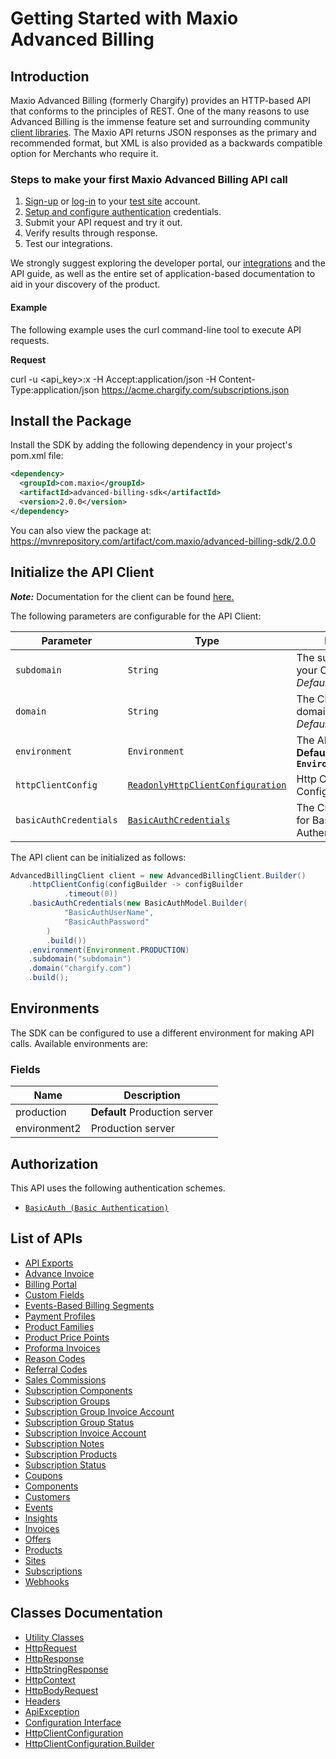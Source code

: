 
# Getting Started with Maxio Advanced Billing

## Introduction

Maxio Advanced Billing (formerly Chargify) provides an HTTP-based API that conforms to the principles of REST.
One of the many reasons to use Advanced Billing is the immense feature set and surrounding community [client libraries](page:development-tools/client-libraries).
The Maxio API returns JSON responses as the primary and recommended format, but XML is also provided as a backwards compatible option for Merchants who require it.

### Steps to make your first Maxio Advanced Billing API call

1. [Sign-up](https://app.chargify.com/signup/maxio-billing-sandbox) or [log-in](https://app.chargify.com/login.html) to your [test site](https://maxio-chargify.zendesk.com/hc/en-us/articles/5405553861773-Testing-Intro) account.
2. [Setup and configure authentication](https://maxio-chargify.zendesk.com/hc/en-us/articles/5405281550477-API-Keys#api) credentials.
3. Submit your API request and try it out.
4. Verify results through response.
5. Test our integrations.

We strongly suggest exploring the developer portal, our [integrations](https://www.maxio.com/integrations) and the API guide, as well as the entire set of application-based documentation to aid in your discovery of the product.

#### Example

The following example uses the curl command-line tool to execute API requests.

**Request**

curl -u <api_key>:x -H Accept:application/json -H Content-Type:application/json https://acme.chargify.com/subscriptions.json

## Install the Package

Install the SDK by adding the following dependency in your project's pom.xml file:

```xml
<dependency>
  <groupId>com.maxio</groupId>
  <artifactId>advanced-billing-sdk</artifactId>
  <version>2.0.0</version>
</dependency>
```

You can also view the package at:
https://mvnrepository.com/artifact/com.maxio/advanced-billing-sdk/2.0.0

## Initialize the API Client

**_Note:_** Documentation for the client can be found [here.](https://www.github.com/maxio-com/ab-java-sdk/tree/2.0.0/doc/client.md)

The following parameters are configurable for the API Client:

| Parameter | Type | Description |
|  --- | --- | --- |
| `subdomain` | `String` | The subdomain for your Chargify site.<br>*Default*: `"subdomain"` |
| `domain` | `String` | The Chargify server domain.<br>*Default*: `"chargify.com"` |
| `environment` | `Environment` | The API environment. <br> **Default: `Environment.PRODUCTION`** |
| `httpClientConfig` | [`ReadonlyHttpClientConfiguration`](https://www.github.com/maxio-com/ab-java-sdk/tree/2.0.0/doc/http-client-configuration.md) | Http Client Configuration instance. |
| `basicAuthCredentials` | [`BasicAuthCredentials`](https://www.github.com/maxio-com/ab-java-sdk/tree/2.0.0/doc/$a/https://www.github.com/maxio-com/ab-java-sdk/tree/2.0.0/basic-authentication.md) | The Credentials Setter for Basic Authentication |

The API client can be initialized as follows:

```java
AdvancedBillingClient client = new AdvancedBillingClient.Builder()
    .httpClientConfig(configBuilder -> configBuilder
            .timeout(0))
    .basicAuthCredentials(new BasicAuthModel.Builder(
            "BasicAuthUserName",
            "BasicAuthPassword"
        )
        .build())
    .environment(Environment.PRODUCTION)
    .subdomain("subdomain")
    .domain("chargify.com")
    .build();
```

## Environments

The SDK can be configured to use a different environment for making API calls. Available environments are:

### Fields

| Name | Description |
|  --- | --- |
| production | **Default** Production server |
| environment2 | Production server |

## Authorization

This API uses the following authentication schemes.

* [`BasicAuth (Basic Authentication)`](https://www.github.com/maxio-com/ab-java-sdk/tree/2.0.0/doc/$a/https://www.github.com/maxio-com/ab-java-sdk/tree/2.0.0/basic-authentication.md)

## List of APIs

* [API Exports](https://www.github.com/maxio-com/ab-java-sdk/tree/2.0.0/doc/controllers/api-exports.md)
* [Advance Invoice](https://www.github.com/maxio-com/ab-java-sdk/tree/2.0.0/doc/controllers/advance-invoice.md)
* [Billing Portal](https://www.github.com/maxio-com/ab-java-sdk/tree/2.0.0/doc/controllers/billing-portal.md)
* [Custom Fields](https://www.github.com/maxio-com/ab-java-sdk/tree/2.0.0/doc/controllers/custom-fields.md)
* [Events-Based Billing Segments](https://www.github.com/maxio-com/ab-java-sdk/tree/2.0.0/doc/controllers/events-based-billing-segments.md)
* [Payment Profiles](https://www.github.com/maxio-com/ab-java-sdk/tree/2.0.0/doc/controllers/payment-profiles.md)
* [Product Families](https://www.github.com/maxio-com/ab-java-sdk/tree/2.0.0/doc/controllers/product-families.md)
* [Product Price Points](https://www.github.com/maxio-com/ab-java-sdk/tree/2.0.0/doc/controllers/product-price-points.md)
* [Proforma Invoices](https://www.github.com/maxio-com/ab-java-sdk/tree/2.0.0/doc/controllers/proforma-invoices.md)
* [Reason Codes](https://www.github.com/maxio-com/ab-java-sdk/tree/2.0.0/doc/controllers/reason-codes.md)
* [Referral Codes](https://www.github.com/maxio-com/ab-java-sdk/tree/2.0.0/doc/controllers/referral-codes.md)
* [Sales Commissions](https://www.github.com/maxio-com/ab-java-sdk/tree/2.0.0/doc/controllers/sales-commissions.md)
* [Subscription Components](https://www.github.com/maxio-com/ab-java-sdk/tree/2.0.0/doc/controllers/subscription-components.md)
* [Subscription Groups](https://www.github.com/maxio-com/ab-java-sdk/tree/2.0.0/doc/controllers/subscription-groups.md)
* [Subscription Group Invoice Account](https://www.github.com/maxio-com/ab-java-sdk/tree/2.0.0/doc/controllers/subscription-group-invoice-account.md)
* [Subscription Group Status](https://www.github.com/maxio-com/ab-java-sdk/tree/2.0.0/doc/controllers/subscription-group-status.md)
* [Subscription Invoice Account](https://www.github.com/maxio-com/ab-java-sdk/tree/2.0.0/doc/controllers/subscription-invoice-account.md)
* [Subscription Notes](https://www.github.com/maxio-com/ab-java-sdk/tree/2.0.0/doc/controllers/subscription-notes.md)
* [Subscription Products](https://www.github.com/maxio-com/ab-java-sdk/tree/2.0.0/doc/controllers/subscription-products.md)
* [Subscription Status](https://www.github.com/maxio-com/ab-java-sdk/tree/2.0.0/doc/controllers/subscription-status.md)
* [Coupons](https://www.github.com/maxio-com/ab-java-sdk/tree/2.0.0/doc/controllers/coupons.md)
* [Components](https://www.github.com/maxio-com/ab-java-sdk/tree/2.0.0/doc/controllers/components.md)
* [Customers](https://www.github.com/maxio-com/ab-java-sdk/tree/2.0.0/doc/controllers/customers.md)
* [Events](https://www.github.com/maxio-com/ab-java-sdk/tree/2.0.0/doc/controllers/events.md)
* [Insights](https://www.github.com/maxio-com/ab-java-sdk/tree/2.0.0/doc/controllers/insights.md)
* [Invoices](https://www.github.com/maxio-com/ab-java-sdk/tree/2.0.0/doc/controllers/invoices.md)
* [Offers](https://www.github.com/maxio-com/ab-java-sdk/tree/2.0.0/doc/controllers/offers.md)
* [Products](https://www.github.com/maxio-com/ab-java-sdk/tree/2.0.0/doc/controllers/products.md)
* [Sites](https://www.github.com/maxio-com/ab-java-sdk/tree/2.0.0/doc/controllers/sites.md)
* [Subscriptions](https://www.github.com/maxio-com/ab-java-sdk/tree/2.0.0/doc/controllers/subscriptions.md)
* [Webhooks](https://www.github.com/maxio-com/ab-java-sdk/tree/2.0.0/doc/controllers/webhooks.md)

## Classes Documentation

* [Utility Classes](https://www.github.com/maxio-com/ab-java-sdk/tree/2.0.0/doc/utility-classes.md)
* [HttpRequest](https://www.github.com/maxio-com/ab-java-sdk/tree/2.0.0/doc/http-request.md)
* [HttpResponse](https://www.github.com/maxio-com/ab-java-sdk/tree/2.0.0/doc/http-response.md)
* [HttpStringResponse](https://www.github.com/maxio-com/ab-java-sdk/tree/2.0.0/doc/http-string-response.md)
* [HttpContext](https://www.github.com/maxio-com/ab-java-sdk/tree/2.0.0/doc/http-context.md)
* [HttpBodyRequest](https://www.github.com/maxio-com/ab-java-sdk/tree/2.0.0/doc/http-body-request.md)
* [Headers](https://www.github.com/maxio-com/ab-java-sdk/tree/2.0.0/doc/headers.md)
* [ApiException](https://www.github.com/maxio-com/ab-java-sdk/tree/2.0.0/doc/api-exception.md)
* [Configuration Interface](https://www.github.com/maxio-com/ab-java-sdk/tree/2.0.0/doc/configuration-interface.md)
* [HttpClientConfiguration](https://www.github.com/maxio-com/ab-java-sdk/tree/2.0.0/doc/http-client-configuration.md)
* [HttpClientConfiguration.Builder](https://www.github.com/maxio-com/ab-java-sdk/tree/2.0.0/doc/http-client-configuration-builder.md)

